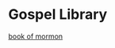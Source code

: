 # Gospel Library

<div class="gospel-library">
<a href="/study/scriptures/bofm">
book of mormon
</a>
</div>


